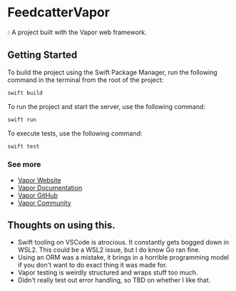 # FeedcatterVapor

💧 A project built with the Vapor web framework.

## Getting Started

To build the project using the Swift Package Manager, run the following command in the terminal from the root of the project:
```bash
swift build
```

To run the project and start the server, use the following command:
```bash
swift run
```

To execute tests, use the following command:
```bash
swift test
```

### See more

- [Vapor Website](https://vapor.codes)
- [Vapor Documentation](https://docs.vapor.codes)
- [Vapor GitHub](https://github.com/vapor)
- [Vapor Community](https://github.com/vapor-community)


## Thoughts on using this.

- Swift tooling on VSCode is atrocious. It constantly gets bogged down in WSL2. This could be a WSL2 issue, but I do know Go ran fine.
- Using an ORM was a mistake, it brings in a horrible programming model if you don't want to do exact thing it was made for.
- Vapor testing is weirdly structured and wraps stuff too much.
- Didn't really test out error handling, so TBD on whether I like that.
